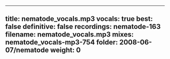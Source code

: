 
---
title: nematode_vocals.mp3
vocals: true
best: false
definitive: false
recordings: nematode-163
filename: nematode_vocals.mp3
mixes: nematode_vocals-mp3-754
folder: 2008-06-07/nematode
weight: 0
---
